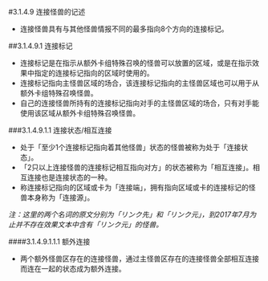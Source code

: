 #3.1.4.9        连接怪兽的记述
* 连接怪兽具有与其他怪兽情报不同的最多指向8个方向的连接标记。

##3.1.4.9.1 连接标记
* 连接标记是在指示从额外卡组特殊召唤的怪兽可以放置的区域，或是在指示效果中指定的连接标记指向的区域时使用的。
* 连接标记指向主怪兽区域的场合，该连接标记指向的主怪兽区域也可以用于从额外卡组特殊召唤怪兽。
* 自己的连接怪兽所持有的连接标记指向对手的主怪兽区域的场合，只有对手能使用该区域从额外卡组特殊召唤怪兽。

###3.1.4.9.1.1 连接状态/相互连接
* 处于「至少1个连接标记指向着其他怪兽」状态的怪兽被称为处于「连接状态」。
* 「2只以上连接怪兽的连接标记相互指向对方」的状态被称为「相互连接」。相互连接也是连接状态的一种。
* 称连接标记指向的区域或卡为「连接端」，拥有指向区域或卡的连接标记的怪兽本身称为「连接源」。

_注：这里的两个名词的原文分别为「リンク先」和「リンク元」，到2017年7月为止并不存在效果文本中含有「リンク元」的怪兽。_


####3.1.4.9.1.1.1 额外连接
* 两个额外怪兽区存在的连接怪兽，通过主怪兽区存在的连接怪兽全部相互连接而连在一起的状态成为额外连接。